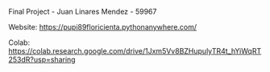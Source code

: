 Final Project - Juan Linares Mendez - 59967

Website: https://pupi89floricienta.pythonanywhere.com/

Colab: https://colab.research.google.com/drive/1Jxm5Vv8BZHupulyTR4t_hYiWqRT253dR?usp=sharing
